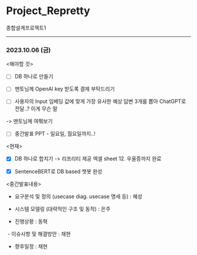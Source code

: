 # Project_Repretty
종합설계프로젝트1 

---

### 2023.10.06 (금)


<해야할 것>


- [ ] DB 하나로 만들기


- [ ] 멘토님께 OpenAI key 받도록 결제 부탁드리기


- [ ] 사용자의 Input 임베딩 값에 맞게 가장 유사한 예상 답변 3개를 뽑아 ChatGPT로 전달..? 이게 무슨 말


-> 멘토님께 여쭤보기


- [ ] 중간발표 PPT - 일요일, 월요일까지..!



<현재>


- [X] DB 하나로 합치기 -> 리프리티 제공 엑셀 sheet 12. 우울증까지 완료


- [X] SentenceBERT로 DB based 챗봇 완성



<중간발표내용> 


- 요구분석 및 정의 (usecase diag. usecase 명세 등) : 혜성


- 시스템 모델링 (대략적인 구조 및 동작) : 은주


- 진행상황 : 동혁


 - 이슈사항 및 해결방안 : 채현


- 향후일정 : 채현


